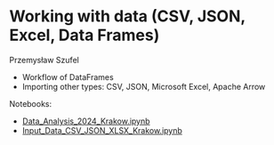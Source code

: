 # Working with data (CSV, JSON, Excel, Data Frames)

Przemysław Szufel

- Workflow of DataFrames
- Importing other types: CSV, JSON, Microsoft Excel, Apache Arrow

Notebooks:
- [Data_Analysis_2024_Krakow.ipynb](Data_Analysis_2024_Krakow.ipynb)
- [Input_Data_CSV_JSON_XLSX_Krakow.ipynb](Input_Data_CSV_JSON_XLSX_Krakow.ipynb)
